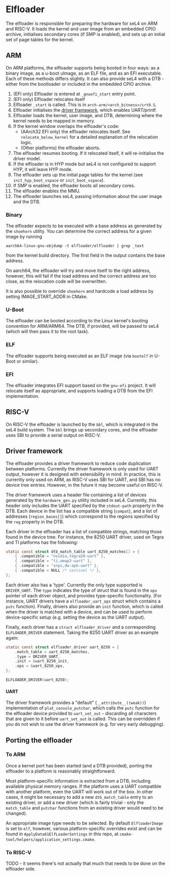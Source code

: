 <!--
  Copyright 2019, Data61
  Commonwealth Scientific and Industrial Research Organisation (CSIRO)
  ABN 41 687 119 230.

  This software may be distributed and modified according to the terms of
  the GNU General Public License version 2. Note that NO WARRANTY is provided.
  See "LICENSE_GPLv2.txt" for details.

  @TAG(DATA61_GPL)
-->
# Elfloader

The elfloader is responsible for preparing the hardware for seL4 on ARM
and RISC-V. It loads the kernel and user image from an embedded CPIO archive,
initialises secondary cores (if SMP is enabled), and sets up an initial set of page
tables for the kernel.

## ARM

On ARM platforms, the elfloader supports being booted in four ways: as a binary image,
as a u-boot uImage, as an ELF file, and as an EFI executable. Each of these methods differs slightly.
It can also provide seL4 with a DTB - either from the bootloader or included in the embedded CPIO archive.

1. (EFI only) Elfloader is entered at `_gnuefi_start` entry point.
2. (EFI only) Elfloader relocates itself
3. Elfloader `_start` is called. This is in `arch-arm/<arch_bitness>/crt0.S`.
4. Elfloader initialises the [driver framework](#driver-framework), which enables UART/printf.
5. Elfloader loads the kernel, user image, and DTB, determining where the kernel needs to be mapped in memory.
6. If the kernel window overlaps the elfloader's code:
    * (AArch32 EFI only) the elfloader relocates itself.
     See `relocate_below_kernel` for a detailed explanation of the relocation logic.
    * (Other platforms) the elfloader aborts.
7. The elfloader resumes booting. If it relocated itself, it will re-initialise the driver model.
8. If the elfloader is in HYP mode but seL4 is not configured to support HYP, it will leave HYP mode.
9. The elfloader sets up the initial page tables for the kernel (see `init_hyp_boot_vspace` or `init_boot_vspace`).
10. If SMP is enabled, the elfloader boots all secondary cores.
11. The elfloader enables the MMU.
12. The elfloader launches seL4, passing information about the user image and the DTB.

### Binary

The elfloader expects to be executed with a base address as generated by the `shoehorn` utility.
You can determine the correct address for a given image by running
```
aarch64-linux-gnu-objdump -t elfloader/elfloader | grep _text
```
from the kernel build directory. The first field in the output contains the base address.

On aarch64, the elfloader will try and move itself to the right address, however, this will fail
if the load address and the correct address are too close, as the relocation code will be overwritten.

It is also possible to override `shoehorn` and hardcode a load address by setting IMAGE_START_ADDR in CMake.

### U-Boot

The elfloader can be booted according to the Linux kernel's booting convention for ARM/ARM64.
The DTB, if provided, will be passed to seL4 (which will then pass it to the root task).

### ELF

The elfloader supports being executed as an ELF image (via `bootelf` in U-Boot or similar).

### EFI

The elfloader integrates EFI support based on the `gnu-efi` project. It will relocate itself as appropriate,
and supports loading a DTB from the EFI implementation.

## RISC-V

On RISC-V the elfloader is launched by the `bbl`, which is integrated in the seL4 build system.
The `bbl` brings up secondary cores, and the elfloader uses SBI to provide a serial output on RISC-V.

## Driver framework

The elfloader provides a driver framework to reduce code duplication between platforms.
Currently the driver framework is only used for UART output, however it is designed with extensibility in mind.
In practice, this is currently only used on ARM, as RISC-V uses SBI for UART, and SBI has no device tree entries.
However, in the future it may become useful on RISC-V.

The driver framework uses a header file containing a list of devices generated by the `hardware_gen.py` utility
included in seL4. Currently, this header only includes the UART specified by the `stdout-path` property in the DTB.
Each device in the list has a compatible string (`compat`), and a list of addresses (`region_bases[]`) which correspond to the regions specified
by the `reg` property in the DTB.

Each driver in the elfloader has a list of compatible strings, matching those found in the device tree.
For instance, the 8250 UART driver, used on Tegra and TI platforms has the following:

```c
static const struct dtb_match_table uart_8250_matches[] = {
    { .compatible = "nvidia,tegra20-uart" },
    { .compatible = "ti,omap3-uart" },
    { .compatible = "snps,dw-apb-uart" },
    { .compatible = NULL /* sentinel */ },
};
```

Each driver also has a 'type'. Currently the only type supported is `DRIVER_UART`. The `type`
indicates the type of struct that is found in the `ops` pointer of each driver object,
and provides type-specific functionality.
(For instance, UART drivers have a `elfloader_uart_ops` struct which contains a `putc` function).
Finally, drivers also provide an `init` function, which is called when the driver is matched with a device,
and can be used to perform device-specific setup (e.g. setting the device as the UART output).

Finally, each driver has a `struct elfloader_driver` and a corresponding `ELFLOADER_DRIVER` statement.
Taking the 8250 UART driver as an example again:

```c
static const struct elfloader_driver uart_8250 = {
    .match_table = uart_8250_matches,
    .type = DRIVER_UART,
    .init = &uart_8250_init,
    .ops = &uart_8250_ops,
};

ELFLOADER_DRIVER(uart_8250);
```

#### UART

The driver framework provides a "default" (`__attribute__((weak))`) implementation of `plat_console_putchar`, which calls
the `putc` function for the elfloader device provided to `uart_set_out` - discarding all characters
that are given to it before `uart_set_out` is called. This can be overridden if you do not wish to use
the driver framework (e.g. for very early debugging).



## Porting the elfloader

### To ARM

Once a kernel port has been started (and a DTB provided), porting the elfloader to a platform is reasonably
straightforward.

Most platform-specific information is extracted from a DTB, including available physical memory ranges. If the
platform uses a UART compatible with another platform, even the UART will work out of the box. In other cases,
it might be necessary to add a new `dtb_match_table` entry to an existing driver, or add a new driver
(which is fairly trivial - only the `match_table` and `putchar` functions from an existing driver would
need to be changed).

An appropriate image type needs to be selected. By default `ElfloaderImage` is set to `elf`, however,
various platform-specific overrides exist and can be found in `ApplyData61ElfLoaderSettings` in this repo, at
`cmake-tool/helpers/application_settings.cmake`.

### To RISC-V

TODO - it seems there's not actually that much that needs to be done on the elfloader side.
